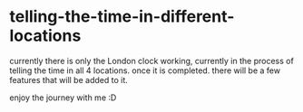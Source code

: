 # telling-the-time-in-different-locations

currently there is only the London clock working, currently in the process of telling the time in all 4 locations.
once it is completed. there will be a few features that will be added to it. 

enjoy the journey with me :D
